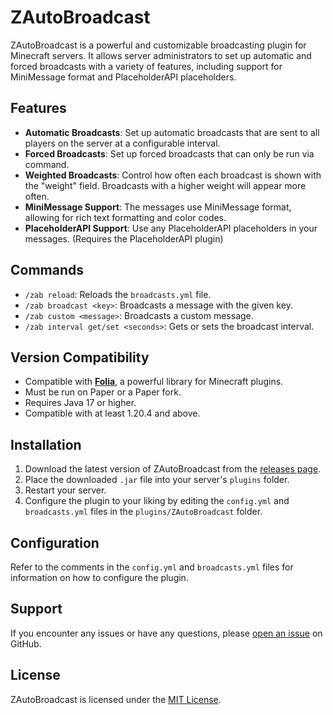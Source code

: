 # ZAutoBroadcast

ZAutoBroadcast is a powerful and customizable broadcasting plugin for Minecraft servers. It allows server administrators to set up automatic and forced broadcasts with a variety of features, including support for MiniMessage format and PlaceholderAPI placeholders.

## Features

- **Automatic Broadcasts**: Set up automatic broadcasts that are sent to all players on the server at a configurable interval.
- **Forced Broadcasts**: Set up forced broadcasts that can only be run via command.
- **Weighted Broadcasts**: Control how often each broadcast is shown with the "weight" field. Broadcasts with a higher weight will appear more often.
- **MiniMessage Support**: The messages use MiniMessage format, allowing for rich text formatting and color codes.
- **PlaceholderAPI Support**: Use any PlaceholderAPI placeholders in your messages. (Requires the PlaceholderAPI plugin)

## Commands

- `/zab reload`: Reloads the `broadcasts.yml` file.
- `/zab broadcast <key>`: Broadcasts a message with the given key.
- `/zab custom <message>`: Broadcasts a custom message.
- `/zab interval get/set <seconds>`: Gets or sets the broadcast interval.

## Version Compatibility

- Compatible with [**Folia**](https://github.com/PaperMC/Folia), a powerful library for Minecraft plugins.
- Must be run on Paper or a Paper fork.
- Requires Java 17 or higher.
- Compatible with at least 1.20.4 and above.

## Installation

1. Download the latest version of ZAutoBroadcast from the [releases page](https://github.com/Zepsi/ZAutoBroadcast/releases).
2. Place the downloaded `.jar` file into your server's `plugins` folder.
3. Restart your server.
4. Configure the plugin to your liking by editing the `config.yml` and `broadcasts.yml` files in the `plugins/ZAutoBroadcast` folder.

## Configuration

Refer to the comments in the `config.yml` and `broadcasts.yml` files for information on how to configure the plugin.

## Support

If you encounter any issues or have any questions, please [open an issue](https://github.com/Zepsi/ZAutoBroadcast/issues) on GitHub.

## License

ZAutoBroadcast is licensed under the [MIT License](https://github.com/Zepsi/ZAutoBroadcast/blob/main/LICENSE).